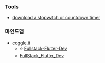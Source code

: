 ### **Tools**
- [ download a stopwatch or countdown timer](https://www.online-stopwatch.com/download-stopwatch/)

### 마인드맵
- [coggle.it](https://coggle.it/)
  - ⭐ [Fullstack-Flutter-Dev](https://coggle.it/diagram/aDBBaBPEbp-DZ_Gv/t/-/5f8e1d0885a1476d90fc8a0647ab1731ddab4e7f8469e6d2324707860fa0976b)
  - [FullStack_Flutter_Dev](https://coggle.it/diagram/aC2FKRPEbp-DDIQs/t/fullstack_flutter_dev/05d24f1a5fdacb9b10d89448720f941c6a158d22d9ee0221ff9da18ce79b1391)
